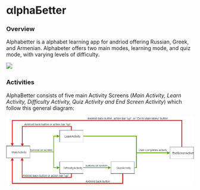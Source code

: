 # αlphaБetter

### Overview
  Alphabetter is a alphabet learning app for andriod offering Russian, Greek, and Armenian. Alphabeter offers two main modes, learning mode, and quiz mode, with varying levels of difficulty. 

<a href="http://www.youtube.com/watch?feature=player_embedded&v=YOUTUBE_VIDEO_ID_HERE
" target="_blank"><img src="http://img.youtube.com/vi/YOUTUBE_VIDEO_ID_HERE/0.jpg"/></a>

### Activities
  AlphaBetter consists of five main Activity Screens (*Main Activity, Learn Activity, Difficulty Activity, Quiz Activity and End Screen Activity*) which follow this general diagram:
  
  
  
 ![AlphaBetterDiagram](https://github.com/khjharris/EC327_Project/blob/master/documentation/AlphaBetterDiagram.png)
